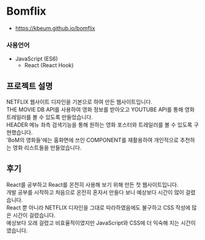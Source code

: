 # Bomflix

- https://kbeum.github.io/bomflix

### 사용언어

- JavaScript (ES6)
  - React (React Hook)

## 프로젝트 설명

NETFLIX 웹사이트 디자인을 기본으로 하여 만든 웹사이트입니다.  
THE MOVIE DB API를 사용하여 영화 정보를 받아오고 YOUTUBE API를 통해 영화 트레일러를 볼 수 있도록 만들었습니다.  
 HEADER 메뉴 좌측 검색기능을 통해 원하는 영화 포스터와 트레일러를 볼 수 있도록 구현했습니다.  
'BoM의 영화들'에는 홈화면에 쓰인 COMPONENT를 재활용하여 개인적으로 추천하는 영화 리스트들을 만들었습니다.

## 후기

React를 공부하고 React를 온전히 사용해 보기 위해 만든 첫 웹사이트입니다.  
개발 공부를 시작하고 처음으로 온전히 혼자서 만들다 보니 예상보다 시간이 많이 걸렸습니다.  
React 뿐 아니라 NETFLIX 디자인을 그대로 따라하였음에도 불구하고 CSS 작성에 많은 시간이 걸렸습니다.  
예상보다 오래 걸렸고 비효율적이였지만 JavaScript와 CSS에 더 익숙해 지는 시간이였습니다.
